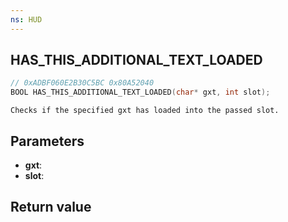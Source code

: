 ```yaml
---
ns: HUD
---
```

## HAS_THIS_ADDITIONAL_TEXT_LOADED

```c
// 0xADBF060E2B30C5BC 0x80A52040
BOOL HAS_THIS_ADDITIONAL_TEXT_LOADED(char* gxt, int slot);
```

```
Checks if the specified gxt has loaded into the passed slot.  
```

## Parameters
* **gxt**: 
* **slot**: 

## Return value
